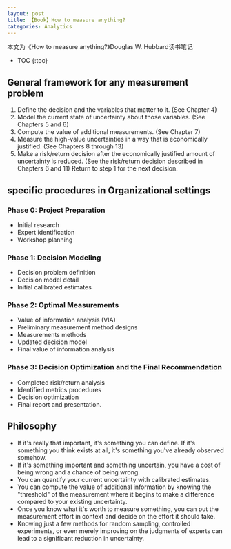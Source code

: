```yaml
---
layout: post
title: 【Book】How to measure anything?
categories: Analytics
---
```


本文为《How to measure anything?》Douglas W. Hubbard读书笔记

* TOC
{:toc}

## General framework for any measurement problem
1. Define the decision and the variables that matter to it. (See Chapter 4)
2. Model the current state of uncertainty about those variables. (See Chapters 5 and 6)
3. Compute the value of additional measurements. (See Chapter 7)
4. Measure the high-value uncertainties in a way that is economically justified. (See Chapters 8 through 13)
5. Make a risk/return decision after the economically justified amount of uncertainty is reduced. (See the risk/return decision described in Chapters 6 and 11) Return to step 1 for the next decision.

## specific procedures in Organizational settings

### Phase 0: Project Preparation
- Initial research
- Expert identification
- Workshop planning

### Phase 1: Decision Modeling
- Decision problem definition
- Decision model detail
- Initial calibrated estimates

### Phase 2: Optimal Measurements
- Value of information analysis (VIA)
- Preliminary measurement method designs
- Measurements methods
- Updated decision model
- Final value of information analysis

### Phase 3: Decision Optimization and the Final Recommendation
- Completed risk/return analysis
- Identified metrics procedures
- Decision optimization
- Final report and presentation.



## Philosophy
- If it's really that important, it's something you can define. If it's something you think exists at all, it's something you've already observed somehow.
- If it's something important and something uncertain, you have a cost of being wrong and a chance of being wrong.
- You can quantify your current uncertainty with calibrated estimates.
- You can compute the value of additional information by knowing the "threshold" of the measurement where it begins to make a difference compared to your existing uncertainty.
- Once you know what it's worth to measure something, you can put the measurement effort in context and decide on the effort it should take.
- Knowing just a few methods for random sampling, controlled experiments, or even merely improving on the judgments of experts can lead to a significant reduction in uncertainty.